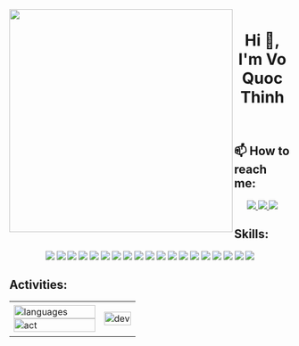 <img align="left" width="400" src="https://github.githubassets.com/images/modules/profile/profile-first-repo.svg">
<h1 align="center">Hi 👋, I'm Vo Quoc Thinh</h1>

<br />

## 📫 How to reach me:

<p align="center">
  <a href="https://www.instagram.com/vincentttt_18" target="Instagram">
    <img src="https://img.icons8.com/fluent/48/000000/instagram-new.png"/>
  </a>
  <a href="https://www.facebook.com/quocthinh.1811" alt="Facebook">
    <img src="https://img.icons8.com/fluent/48/000000/facebook-new.png" target="_blank" />
  </a> 
  <a href="mailto:thinhvq18112002@gmail.com" alt="Email">
    <img src="https://img.icons8.com/fluent/48/000000/mailing.png"/>
  </a>
</p>

## Skills:
<p align="center">
  <img src="https://img.icons8.com/color/48/000000/microsoft-sql-server.png"/>
  <img src="https://img.icons8.com/color/48/000000/mysql-logo.png"/>
  <img src="https://img.icons8.com/color/48/000000/mongodb.png"/>
  <img src="https://img.icons8.com/color/48/redis--v1.png"/>
  <img src="https://img.icons8.com/color/48/java-coffee-cup-logo--v1.png"/>
  <img src="https://img.icons8.com/color/48/javascript--v1.png"/>
  <img src="https://img.icons8.com/fluency/48/html-5.png"/>
  <img src="https://img.icons8.com/plasticine/48/css3.png"/>
  <img src="https://img.icons8.com/color/48/000000/github.png"/>
  <img src="https://img.icons8.com/color/48/000000/visual-studio-code-2019.png"/>
  <img src="https://img.icons8.com/officel/48/java-eclipse.png"/>
  <img src="https://img.icons8.com/fluency/48/intellij-idea.png"/>
  <img src="https://img.icons8.com/color/48/nodejs.png"/>
  <img src="https://img.icons8.com/officel/48/react.png"/>
  <img src="https://img.icons8.com/color/48/spring-logo.png"/>
  <img src="https://img.icons8.com/color/48/java-web-token.png"/>
  <img src="https://img.icons8.com/color/48/docker.png"/>
  <img src="https://img.icons8.com/external-soft-fill-juicy-fish/48/external-microservice-microservices-soft-fill-soft-fill-juicy-fish.png"/>
  <img src="https://img.icons8.com/color/48/amazon-web-services.png"/>
</p>

## Activities:

<table style="width:100%;">
  <tr>
    <td>
      <img src="https://github-readme-stats.vercel.app/api/top-langs/?username=thinhvo1811&bg_color=FFFFFF00&text_color=179fa3&layout=compact&hide=CSS&langs_count=10&custom_title=Languages%20used" alt="languages" width="100%"/>
      <img src="https://github-readme-stats.vercel.app/api?username=thinhvo1811&bg_color=FFFFFF00&text_color=179fa3&show_icons=true&count_private=true&include_all_commits=false&custom_title=Activities%20on%20Github" alt="act" width="100%"/>
    </td>
    <td>
      <p align="center"> 
        <img src="https://cdn.dribbble.com/users/1059583/screenshots/4171367/coding-freak.gif" alt="dev" width="100%"/>
      </p>
    </td>
  </tr>
</table>
